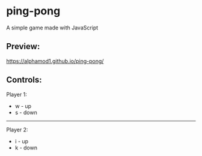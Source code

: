 # ping-pong
 A simple game made with JavaScript
 
## Preview:

 https://alphamod1.github.io/ping-pong/


## Controls:

Player 1:
- w - up
- s - down

-----------------------------------------------

Player 2:
- i - up
- k - down
